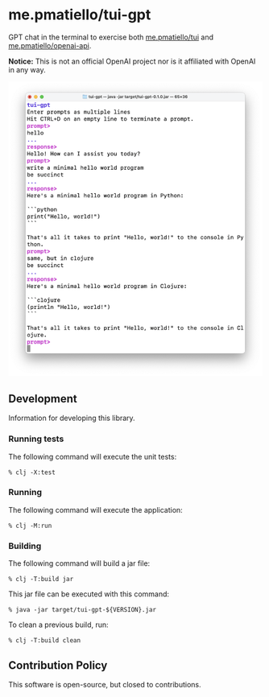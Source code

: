 # me.pmatiello/tui-gpt

GPT chat in the terminal to exercise both
[me.pmatiello/tui](https://github.com/pmatiello/tui) and
[me.pmatiello/openai-api](https://github.com/pmatiello/openai-api).

**Notice:** This is not an official OpenAI project nor is it affiliated with OpenAI
in any way.

![Application screenshot](misc/screenshot.png)

## Development

Information for developing this library.

### Running tests

The following command will execute the unit tests:

```
% clj -X:test
```

### Running

The following command will execute the application:

```
% clj -M:run
```

### Building

The following command will build a jar file:

```
% clj -T:build jar
```

This jar file can be executed with this command:

```
% java -jar target/tui-gpt-${VERSION}.jar
```

To clean a previous build, run:

```
% clj -T:build clean
```

## Contribution Policy

This software is open-source, but closed to contributions.
